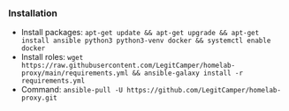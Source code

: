 ### Installation

 - Install packages: `apt-get update && apt-get upgrade && apt-get install ansible python3 python3-venv docker && systemctl enable docker`
 - Install roles: `wget https://raw.githubusercontent.com/LegitCamper/homelab-proxy/main/requirements.yml && ansible-galaxy install -r requirements.yml`
 - Command: `ansible-pull -U https://github.com/LegitCamper/homelab-proxy.git`
